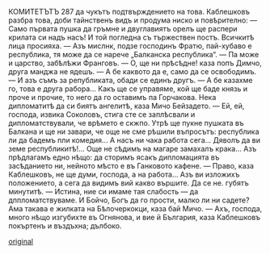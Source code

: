 ﻿КОМИТЕТЪТЪ
287
да чукътъ подтвърждението на това. Каблешковъ разбра това, доби тайнственъ видъ и продума ниско и повѣрително:
— Само първата пушка да гръмне и двуглавиятъ орелъ ще распери крилата си надъ насъ!
И той погледна съ тържествен постъ.
Всичкитѣ лица просияха.
— Азъ мислнк, подзе господинъ Фратю, пай-хубаво е республика, тя може да се нарече „Балканска республика“.
— Па може и царство, забѣлѣжи Франговъ.
— О, ще ни прѣсѣдне! каза попъ Димчо, друга манджа не ядешъ.
— А бе каквото да е, само да се освободимъ.
— И азъ съмъ за републиката, обади се единъ другъ.
— А бе казахме го, това е друга рабора... Какъ ще се управяме, кой ще баде князь и проче и прочие, то него да го оставимъ па Горчакова. Нека дипломатитѣ да си биятъ ангелитѣ, каза Мичо Бейзадето.
— Ей, ей, господа, извика Соколовъ, стига сте се заплѣсвали и дипломатствували, че врѣмето е скжпо. Утрѣ ще пукне пушката въ Балкана и ще ни завари, че още не сме рѣшили въпросътъ: республика ли да бадемъ пли комедия... А насъ ни чака работа сега... Дяволъ да ви земе республикитѣ!... Още не сѣдимъ на магаре замахалъ крака... Азъ прѣдлагамъ едно нѣщо: да сторимъ ясакъ дипломацията въ засѣданието ни, нейното мѣсто е въ Ганковото кафене.
— Право, каза Каблешковъ, не ще думи, господа, а на работа... Азъ ви изложихъ положението, а сега да видимъ вий какво вършите. Да се не. губятъ минутитѣ.
— Истина, ние си имаме тая слабость — да дппломатствуваме. И Бойчо, Богъ да го прости, малко ли ни садете? Ама такава е жилката на Бѣлочеркокци, каза бай Мичо.
— Ахъ, господа, много нѣщо изгубихте въ Огнянова, и вие й България, каза Каблешковъ покъртенъ и въздъхна; дълбоко.

[original](images/324.jpg)